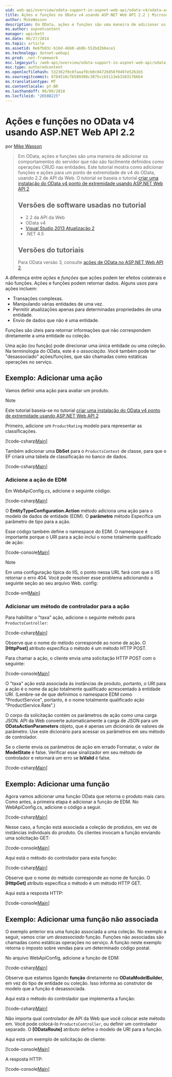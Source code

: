 ```yaml
---
uid: web-api/overview/odata-support-in-aspnet-web-api/odata-v4/odata-actions-and-functions
title: Ações e funções no OData v4 usando ASP.NET Web API 2.2 | Microsoft Docs
author: MikeWasson
description: Em OData, ações e funções são uma maneira de adicionar os comportamentos do servidor que não são facilmente definidos como operações CRUD nas entidades. Este tutorial mostra como...
ms.author: aspnetcontent
manager: wpickett
ms.date: 06/27/2014
ms.topic: article
ms.assetid: 0e6fb03c-b16d-4bb0-ab0b-552bd2b6ece1
ms.technology: dotnet-webapi
ms.prod: .net-framework
msc.legacyurl: /web-api/overview/odata-support-in-aspnet-web-api/odata-v4/odata-actions-and-functions
msc.type: authoredcontent
ms.openlocfilehash: 532362f0c0faaaf0cb0c04726856f0497e5261b5
ms.sourcegitcommit: 6784510cfb589308c3875ccb5113eb31031766b4
ms.translationtype: MT
ms.contentlocale: pt-BR
ms.lasthandoff: 06/08/2018
ms.locfileid: "26508225"
---
```

<a name="actions-and-functions-in-odata-v4-using-aspnet-web-api-22"></a>Ações e funções no OData v4 usando ASP.NET Web API 2.2
====================
por [Mike Wasson](https://github.com/MikeWasson)

> Em OData, ações e funções são uma maneira de adicionar os comportamentos do servidor que não são facilmente definidos como operações CRUD nas entidades. Este tutorial mostra como adicionar funções e ações para um ponto de extremidade de v4 do OData, usando 2.2 de API da Web. O tutorial se baseia o tutorial [criar uma instalação do OData v4 ponto de extremidade usando ASP.NET Web API 2](create-an-odata-v4-endpoint.md)
> 
> ## <a name="software-versions-used-in-the-tutorial"></a>Versões de software usadas no tutorial
> 
> 
> - 2.2 da API da Web
> - OData v4
> - [Visual Studio 2013 Atualização 2](https://www.visualstudio.com/downloads/download-visual-studio-vs)
> - .NET 4.5
> 
> 
> ## <a name="tutorial-versions"></a>Versões do tutoriais
> 
> Para OData versão 3, consulte [ações de OData no ASP.NET Web API 2](../odata-v3/odata-actions.md).


A diferença entre *ações* e *funções* que ações podem ter efeitos colaterais e não funções. Ações e funções podem retornar dados. Alguns usos para ações incluem:

- Transações complexas.
- Manipulando várias entidades de uma vez.
- Permitir atualizações apenas para determinadas propriedades de uma entidade.
- Envio de dados que não é uma entidade.

Funções são úteis para retornar informações que não correspondem diretamente a uma entidade ou coleção.

Uma ação (ou função) pode direcionar uma única entidade ou uma coleção. Na terminologia do OData, este é o *associação*. Você também pode ter &quot;desassociado&quot; ações/funções, que são chamadas como estáticas operações no serviço.

## <a name="example-adding-an-action"></a>Exemplo: Adicionar uma ação

Vamos definir uma ação para avaliar um produto.

> [!NOTE]
> Este tutorial baseia-se no tutorial [criar uma instalação do OData v4 ponto de extremidade usando ASP.NET Web API 2](create-an-odata-v4-endpoint.md)


Primeiro, adicione um `ProductRating` modelo para representar as classificações.

[!code-csharp[Main](odata-actions-and-functions/samples/sample1.cs)]

Também adicionar uma **DbSet** para o `ProductsContext` de classe, para que o EF criará uma tabela de classificação no banco de dados.

[!code-csharp[Main](odata-actions-and-functions/samples/sample2.cs)]

### <a name="add-the-action-to-the-edm"></a>Adicione a ação de EDM

Em WebApiConfig.cs, adicione o seguinte código:

[!code-csharp[Main](odata-actions-and-functions/samples/sample3.cs)]

O **EntityTypeConfiguration.Action** método adiciona uma ação para o modelo de dados de entidade (EDM). O **parâmetro** método Especifica um parâmetro de tipo para a ação.

Esse código também define o namespace do EDM. O namespace é importante porque o URI para a ação inclui o nome totalmente qualificado de ação:

[!code-console[Main](odata-actions-and-functions/samples/sample4.cmd)]

> [!NOTE]
> Em uma configuração típica do IIS, o ponto nessa URL fará com que o IIS retornar o erro 404. Você pode resolver esse problema adicionando a seguinte seção ao seu arquivo Web. config:

[!code-xml[Main](odata-actions-and-functions/samples/sample5.xml)]

### <a name="add-a-controller-method-for-the-action"></a>Adicionar um método de controlador para a ação

Para habilitar o &quot;taxa&quot; ação, adicione o seguinte método para `ProductsController`:

[!code-csharp[Main](odata-actions-and-functions/samples/sample6.cs)]

Observe que o nome do método corresponde ao nome de ação. O **[HttpPost]** atributo especifica o método é um método HTTP POST.

Para chamar a ação, o cliente envia uma solicitação HTTP POST com o seguinte:

[!code-console[Main](odata-actions-and-functions/samples/sample7.cmd)]

O &quot;taxa&quot; ação está associada às instâncias de produto, portanto, o URI para a ação é o nome da ação totalmente qualificado acrescentado à entidade URI. (Lembre-se de que definimos o namespace EDM como &quot;ProductService&quot;, portanto, é o nome totalmente qualificado ação &quot;ProductService.Rate&quot;.)

O corpo da solicitação contém os parâmetros de ação como uma carga JSON. API da Web converte automaticamente a carga de JSON para um **ODataActionParameters** objeto, que é apenas um dicionário de valores de parâmetro. Use este dicionário para acessar os parâmetros em seu método de controlador.

Se o cliente envia os parâmetros de ação em errado Formatar, o valor de **ModelState** é false. Verificar esse sinalizador em seu método de controlador e retornará um erro se **IsValid** é false.

[!code-csharp[Main](odata-actions-and-functions/samples/sample8.cs)]

## <a name="example-adding-a-function"></a>Exemplo: Adicionar uma função

Agora vamos adicionar uma função OData que retorna o produto mais caro. Como antes, a primeira etapa é adicionar a função de EDM. No WebApiConfig.cs, adicione o código a seguir.

[!code-csharp[Main](odata-actions-and-functions/samples/sample9.cs)]

Nesse caso, a função está associada a coleção de produtos, em vez de instâncias individuais do produto. Os clientes invocam a função enviando uma solicitação GET:

[!code-console[Main](odata-actions-and-functions/samples/sample10.cmd)]

Aqui está o método do controlador para esta função:

[!code-csharp[Main](odata-actions-and-functions/samples/sample11.cs)]

Observe que o nome do método corresponde ao nome de função. O **[HttpGet]** atributo especifica o método é um método HTTP GET.

Aqui está a resposta HTTP:

[!code-console[Main](odata-actions-and-functions/samples/sample12.cmd)]

## <a name="example-adding-an-unbound-function"></a>Exemplo: Adicionar uma função não associada

O exemplo anterior era uma função associada a uma coleção. No exemplo a seguir, vamos criar um *desassociado* função. Funções não associadas são chamadas como estáticas operações no serviço. A função neste exemplo retorna o imposto sobre vendas para um determinado código postal.

No arquivo WebApiConfig, adicione a função de EDM:

[!code-csharp[Main](odata-actions-and-functions/samples/sample13.cs)]

Observe que estamos ligando **função** diretamente no **ODataModelBuilder**, em vez do tipo de entidade ou coleção. Isso informa ao construtor de modelo que a função é desassociada.

Aqui está o método do controlador que implementa a função:

[!code-csharp[Main](odata-actions-and-functions/samples/sample14.cs)]

Não importa qual controlador de API da Web que você colocar este método em. Você pode colocá-lo `ProductsController`, ou definir um controlador separado. O **[ODataRoute]** atributo define o modelo de URI para a função.

Aqui está um exemplo de solicitação de cliente:

[!code-console[Main](odata-actions-and-functions/samples/sample15.cmd)]

A resposta HTTP:

[!code-console[Main](odata-actions-and-functions/samples/sample16.cmd)]
